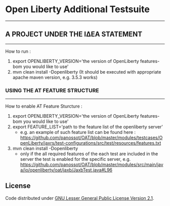 #  Open Liberty Additional Testsuite
-------------------------------------
## A PROJECT UNDER THE ΙΔΕΑ STATEMENT
--------------------------------------

How to run :

1. export OPENLIBERTY_VERSION='the version of OpenLiberty features-bom you would like to use'
2. mvn clean install -Dopenliberty (It should be executed with appropriate apache maven version, e.g. 3.5.3 works)


### USING THE AT FEATURE STRUCTURE 
-----------------------------------

How to enable AT Feature Sturcture :

1. export OPENLIBERTY_VERSION='the version of OpenLiberty features-bom you would like to use'
2. export FEATURE_LIST='path to the feature list of the openliberty server' 
   - e.g. an example of such feature list can be found here  :
     https://github.com/panossot/OAT/blob/master/modules/testcases/OpenLiberty/jaxrs/test-configurations/src/test/resources/features.txt
3. mvn clean install -Dopenliberty 
   - only if the all required features of the each test are included in the server the test is enabled for the specific server, e.g. https://github.com/panossot/OAT/blob/master/modules/src/main/java/io/openliberty/oat/jaxb/JaxbTest.java#L96

## License

Code distributed under [GNU Lesser General Public License Version 2.1](http://www.gnu.org/licenses/lgpl-2.1-standalone.html).

